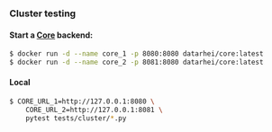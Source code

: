 ### Cluster testing

#### Start a [Core](https://github.com/datarhei/core) backend:
```sh
$ docker run -d --name core_1 -p 8080:8080 datarhei/core:latest
$ docker run -d --name core_2 -p 8081:8080 datarhei/core:latest
```

#### Local
```sh
$ CORE_URL_1=http://127.0.0.1:8080 \
    CORE_URL_2=http://127.0.0.1:8081 \
    pytest tests/cluster/*.py
```
